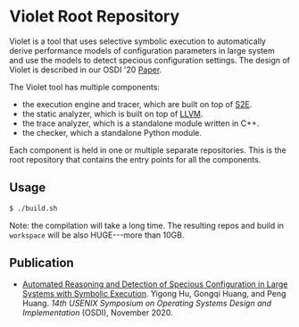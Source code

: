 # Violet Root Repository

Violet is a tool that uses selective symbolic execution to automatically derive 
performance models of configuration parameters in large system and use the 
models to detect specious configuration settings. The design of Violet is 
described in our OSDI '20 [Paper](#).

The Violet tool has multiple components:

* the execution engine and tracer, which are built on top of [S2E](https://s2e.systems).
* the static analyzer, which is built on top of [LLVM](http://llvm.org).
* the trace analyzer, which is a standalone module written in C++. 
* the checker, which a standalone Python module.

Each component is held in one or multiple separate repositories. This is the 
root repository that contains the entry points for all the components.

## Usage

```bash
$ ./build.sh

```

Note: the compilation will take a long time. The resulting repos and build in 
`workspace` will be also HUGE---more than 10GB.

## Publication

* [Automated Reasoning and Detection of Specious Configuration in Large Systems with Symbolic Execution](#).
   Yigong Hu, Gongqi Huang, and Peng Huang. *14th USENIX Symposium on Operating Systems Design and Implementation* (OSDI), November 2020.
